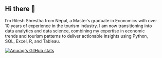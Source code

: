 ## Hi there 👋

I’m Ritesh Shrestha from Nepal, a Master’s graduate in Economics with over 10 years of experience in the tourism industry. I am now transitioning into data analytics and data science, combining my expertise in economic trends and tourism patterns to deliver actionable insights using Python, SQL, Excel, R, and Tableau.

[![Anurag's GitHub stats](https://github-readme-stats.vercel.app/api?username=RittheGit)](https://github.com/anuraghazra/github-readme-stats)
